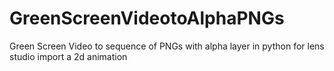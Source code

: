 # GreenScreenVideotoAlphaPNGs
Green Screen Video to sequence of PNGs with alpha layer in python for lens studio import a 2d animation
